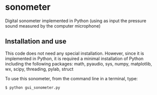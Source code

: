 # sonometer
Digital sonometer implemented in Python (using as input the pressure sound measured by the computer microphone)

Installation and use
--------------------
This code does not need any special installation. However, since it is implemented in Python, it is required a minimal installation of Python including the following packages: math, pyaudio, sys, numpy, matplotlib, wx, scipy, threading, pylab, struct

To use this sonometer, from the command line in a terminal, type:

    $ python gui_sonometer.py
